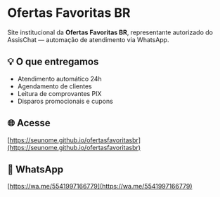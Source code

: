 # Ofertas Favoritas BR

Site institucional da **Ofertas Favoritas BR**, representante autorizado do AssisChat — automação de atendimento via WhatsApp.

## 💡 O que entregamos

- Atendimento automático 24h
- Agendamento de clientes
- Leitura de comprovantes PIX
- Disparos promocionais e cupons

## 🌐 Acesse

[https://seunome.github.io/ofertasfavoritasbr](https://seunome.github.io/ofertasfavoritasbr)

## 📲 WhatsApp

[https://wa.me/5541997166779](https://wa.me/5541997166779)